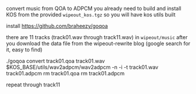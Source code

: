 convert music from QOA to ADPCM
you already need to build and install KOS from the provided `wipeout_kos.tgz`
so you will have kos utils built

install https://github.com/braheezy/goqoa

there are 11 tracks (track01.wav through track11.wav) in `wipeout/music` after you download the data file from the wipeout-rewrite blog (google search for it, easy to find)

./goqoa convert track01.qoa track01.wav
$KOS_BASE/utils/wav2adpcm/wav2adpcm -n -i -t track01.wav track01.adpcm
rm track01.qoa
rm track01.adpcm

repeat through track11




